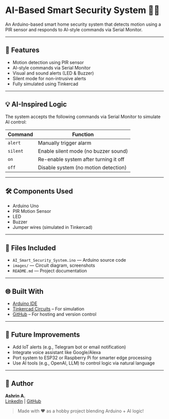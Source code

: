 # AI-Based Smart Security System 🔐🤖

An Arduino-based smart home security system that detects motion using a PIR sensor and responds to AI-style commands via Serial Monitor.

---

## 🚀 Features

- Motion detection using PIR sensor
- AI-style commands via Serial Monitor
- Visual and sound alerts (LED & Buzzer)
- Silent mode for non-intrusive alerts
- Fully simulated using Tinkercad

---

## 💡 AI-Inspired Logic

The system accepts the following commands via Serial Monitor to simulate AI control:

| Command  | Function                                 |
|----------|------------------------------------------|
| `alert`  | Manually trigger alarm                   |
| `silent` | Enable silent mode (no buzzer sound)     |
| `on`     | Re-enable system after turning it off    |
| `off`    | Disable system (no motion detection)     |

---

## 🛠️ Components Used

- Arduino Uno  
- PIR Motion Sensor  
- LED  
- Buzzer  
- Jumper wires (simulated in Tinkercad)

---

## 📂 Files Included

- `AI_Smart_Security_System.ino` — Arduino source code  
- `images/` — Circuit diagram, screenshots  
- `README.md` — Project documentation

---

## 🌐 Built With

- [Arduino IDE](https://www.arduino.cc/en/software)  
- [Tinkercad Circuits](https://www.tinkercad.com/) – For simulation  
- [GitHub](https://github.com/) – For hosting and version control

---

## 💭 Future Improvements

- Add IoT alerts (e.g., Telegram bot or email notification)  
- Integrate voice assistant like Google/Alexa  
- Port system to ESP32 or Raspberry Pi for smarter edge processing  
- Use AI tools (e.g., OpenAI, LLM) to control logic via natural language

---

## 👤 Author

**Ashrin A.**  
[LinkedIn](https://www.linkedin.com/in/ashrin-anwar) | [GitHub](https://github.com/AshrinAnwar)

> Made with ❤️ as a hobby project blending Arduino + AI logic!
